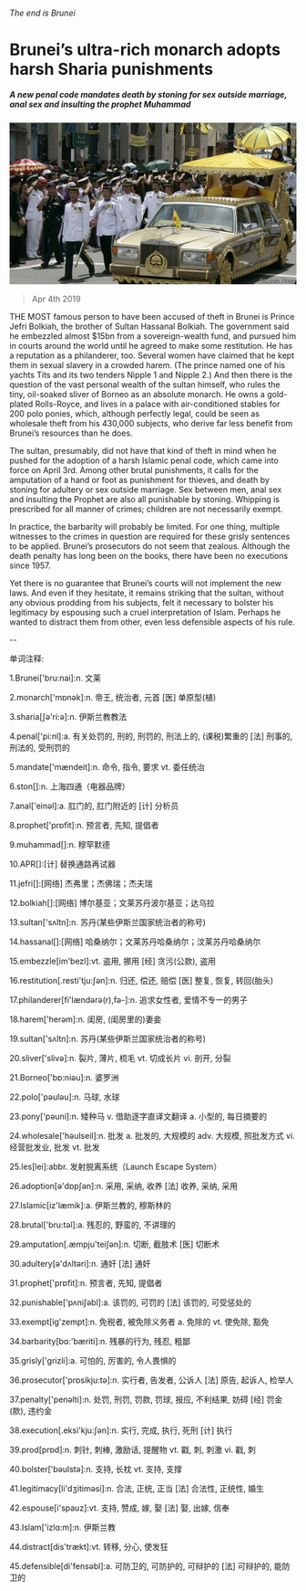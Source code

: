 ###### The end is Brunei

# Brunei’s ultra-rich monarch adopts harsh Sharia punishments 

##### A new penal code mandates death by stoning for sex outside marriage, anal sex and insulting the prophet Muhammad 

![image](images/20190406_ASP004.jpg) 

> Apr 4th 2019 

THE MOST famous person to have been accused of theft in Brunei is Prince Jefri Bolkiah, the brother of Sultan Hassanal Bolkiah. The government said he embezzled almost $15bn from a sovereign-wealth fund, and pursued him in courts around the world until he agreed to make some restitution. He has a reputation as a philanderer, too. Several women have claimed that he kept them in sexual slavery in a crowded harem. (The prince named one of his yachts Tits and its two tenders Nipple 1 and Nipple 2.) And then there is the question of the vast personal wealth of the sultan himself, who rules the tiny, oil-soaked sliver of Borneo as an absolute monarch. He owns a gold-plated Rolls-Royce, and lives in a palace with air-conditioned stables for 200 polo ponies, which, although perfectly legal, could be seen as wholesale theft from his 430,000 subjects, who derive far less benefit from Brunei’s resources than he does. 

The sultan, presumably, did not have that kind of theft in mind when he pushed for the adoption of a harsh Islamic penal code, which came into force on April 3rd. Among other brutal punishments, it calls for the amputation of a hand or foot as punishment for thieves, and death by stoning for adultery or sex outside marriage. Sex between men, anal sex and insulting the Prophet are also all punishable by stoning. Whipping is prescribed for all manner of crimes; children are not necessarily exempt. 

In practice, the barbarity will probably be limited. For one thing, multiple witnesses to the crimes in question are required for these grisly sentences to be applied. Brunei’s prosecutors do not seem that zealous. Although the death penalty has long been on the books, there have been no executions since 1957. 

Yet there is no guarantee that Brunei’s courts will not implement the new laws. And even if they hesitate, it remains striking that the sultan, without any obvious prodding from his subjects, felt it necessary to bolster his legitimacy by espousing such a cruel interpretation of Islam. Perhaps he wanted to distract them from other, even less defensible aspects of his rule. 

-- 

 单词注释:

1.Brunei['bru:nai]:n. 文莱 

2.monarch['mɒnәk]:n. 帝王, 统治者, 元首 [医] 单原型(植) 

3.sharia[ʃә'ri:ә]:n. 伊斯兰教教法 

4.penal['pi:nl]:a. 有关处罚的, 刑的, 刑罚的, 刑法上的, (课税)繁重的 [法] 刑事的, 刑法的, 受刑罚的 

5.mandate['mændeit]:n. 命令, 指令, 要求 vt. 委任统治 

6.ston[]:n. 上海四通（电器品牌） 

7.anal['einәl]:a. 肛门的, 肛门附近的 [计] 分析员 

8.prophet['prɒfit]:n. 预言者, 先知, 提倡者 

9.muhammad[]:n. 穆罕默德 

10.APR[]:[计] 替换通路再试器 

11.jefri[]:[网络] 杰弗里；杰佛瑞；杰夫瑞 

12.bolkiah[]:[网络] 博尔基亚；文莱苏丹波尔基亚；达乌拉 

13.sultan['sʌltn]:n. 苏丹(某些伊斯兰国家统治者的称号) 

14.hassanal[]:[网络] 哈桑纳尔；文莱苏丹哈桑纳尔；汶莱苏丹哈桑纳尔 

15.embezzle[im'bezl]:vt. 盗用, 挪用 [经] 贪污(公款), 盗用 

16.restitution[.resti'tju:ʃәn]:n. 归还, 偿还, 赔偿 [医] 整复, 恢复, 转回(胎头) 

17.philanderer[fi'lændәrә(r),fә-]:n. 追求女性者, 爱情不专一的男子 

18.harem['herәm]:n. 闺房, (闺房里的)妻妾 

19.sultan['sʌltn]:n. 苏丹(某些伊斯兰国家统治者的称号) 

20.sliver['slivә]:n. 裂片, 薄片, 梳毛 vt. 切成长片 vi. 剖开, 分裂 

21.Borneo['bɒ:niәu]:n. 婆罗洲 

22.polo['pәulәu]:n. 马球, 水球 

23.pony['pәuni]:n. 矮种马 v. 借助逐字直译文翻译 a. 小型的, 每日摘要的 

24.wholesale['hәulseil]:n. 批发 a. 批发的, 大规模的 adv. 大规模, 照批发方式 vi. 经营批发业, 批发 vt. 批发 

25.les[lei]:abbr. 发射脱离系统（Launch Escape System） 

26.adoption[ә'dɒpʃәn]:n. 采用, 采纳, 收养 [法] 收养, 采纳, 采用 

27.Islamic[iz'læmik]:a. 伊斯兰教的, 穆斯林的 

28.brutal['bru:tәl]:a. 残忍的, 野蛮的, 不讲理的 

29.amputation[.æmpju'teiʃәn]:n. 切断, 截肢术 [医] 切断术 

30.adultery[ә'dʌltәri]:n. 通奸 [法] 通奸 

31.prophet['prɒfit]:n. 预言者, 先知, 提倡者 

32.punishable['pʌniʃәbl]:a. 该罚的, 可罚的 [法] 该罚的, 可受惩处的 

33.exempt[ig'zempt]:n. 免税者, 被免除义务者 a. 免除的 vt. 使免除, 豁免 

34.barbarity[bɑ:'bæriti]:n. 残暴的行为, 残忍, 粗鄙 

35.grisly['grizli]:a. 可怕的, 厉害的, 令人畏惧的 

36.prosecutor['prɒsikju:tә]:n. 实行者, 告发者, 公诉人 [法] 原告, 起诉人, 检举人 

37.penalty['penәlti]:n. 处罚, 刑罚, 罚款, 罚球, 报应, 不利结果, 妨碍 [经] 罚金(款), 违约金 

38.execution[.eksi'kju:ʃәn]:n. 实行, 完成, 执行, 死刑 [计] 执行 

39.prod[prɒd]:n. 刺针, 刺棒, 激励话, 提醒物 vt. 戳, 刺, 刺激 vi. 戳, 刺 

40.bolster['bәulstә]:n. 支持, 长枕 vt. 支持, 支撑 

41.legitimacy[li'dʒitimәsi]:n. 合法, 正统, 正当 [法] 合法性, 正统性, 婚生 

42.espouse[i'spauz]:vt. 支持, 赞成, 嫁, 娶 [法] 娶, 出嫁, 信奉 

43.Islam['izlɑ:m]:n. 伊斯兰教 

44.distract[dis'trækt]:vt. 转移, 分心, 使发狂 

45.defensible[di'fensәbl]:a. 可防卫的, 可防护的, 可辩护的 [法] 可辩护的, 能防卫的 

